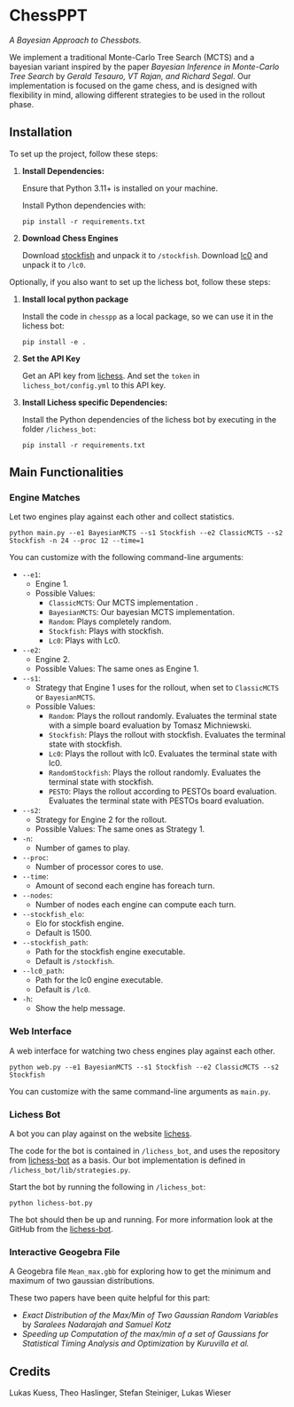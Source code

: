# ChessPPT

*A Bayesian Approach to Chessbots.*

We implement a traditional Monte-Carlo Tree Search (MCTS) and a bayesian variant inspired by the paper *Bayesian Inference in Monte-Carlo Tree Search* by *Gerald Tesauro, VT Rajan, and Richard Segal*.
Our implementation is focused on the game chess, and is designed with flexibility in mind, allowing different strategies to be used in the rollout phase.

## Installation

To set up the project, follow these steps:

1. **Install Dependencies:**
    
    Ensure that Python 3.11+ is installed on your machine.

    Install Python dependencies with:
    
    ```
    pip install -r requirements.txt
    ```

2. **Download Chess Engines**

   Download [stockfish](https://stockfishchess.org/) and unpack it to `/stockfish`. Download [lc0](https://lczero.org/play/download/) and unpack it to `/lc0`.

Optionally, if you also want to set up the lichess bot, follow these steps:

1. **Install local python package**

   Install the code in `chesspp` as a local package, so we can use it in the lichess bot:
    ```
    pip install -e .
    ```
   
2. **Set the API Key**

   Get an API key from [lichess](https://lichess.org/). And set the `token` in `lichess_bot/config.yml` to this API key.

3. **Install Lichess specific Dependencies:**

   Install the Python dependencies of the lichess bot by executing in the folder `/lichess_bot`:
    ```
    pip install -r requirements.txt
    ```

## Main Functionalities

### Engine Matches

Let two engines play against each other and collect statistics.

```
python main.py --e1 BayesianMCTS --s1 Stockfish --e2 ClassicMCTS --s2 Stockfish -n 24 --proc 12 --time=1 
```

You can customize with the following command-line arguments:

* `--e1`:
  * Engine 1.
  * Possible Values:
    * `ClassicMCTS`: Our MCTS implementation .
    * `BayesianMCTS`: Our bayesian MCTS implementation.
    * `Random`: Plays completely random.
    * `Stockfish`: Plays with stockfish.
    * `Lc0`: Plays with Lc0.
* `--e2`:
  * Engine 2.
  * Possible Values: The same ones as Engine 1.
* `--s1`:
  * Strategy that Engine 1 uses for the rollout, when set to `ClassicMCTS` or `BayesianMCTS`. 
  * Possible Values:
    * `Random`: Plays the rollout randomly. Evaluates the terminal state with a simple board evaluation by Tomasz Michniewski.
    * `Stockfish`: Plays the rollout with stockfish. Evaluates the terminal state with stockfish.
    * `Lc0`: Plays the rollout with lc0. Evaluates the terminal state with lc0.
    * `RandomStockfish`: Plays the rollout randomly. Evaluates the terminal state with stockfish.
    * `PESTO`:  Plays the rollout according to PESTOs board evaluation. Evaluates the terminal state with PESTOs board evaluation.
* `--s2`:
  * Strategy for Engine 2 for the rollout.
  * Possible Values: The same ones as Strategy 1.
* `-n`:
  * Number of games to play.
* `--proc`:
  * Number of processor cores to use.
* `--time`:
  * Amount of second each engine has foreach turn.
* `--nodes`:
  * Number of nodes each engine can compute each turn.
* `--stockfish_elo`:
  * Elo for stockfish engine.
  * Default is 1500.
* `--stockfish_path`:
  * Path for the stockfish engine executable.
  * Default is `/stockfish`.
* `--lc0_path`:
   * Path for the lc0 engine executable.
   * Default is `/lc0`.
* `-h`:
  * Show the help message.

### Web Interface

A web interface for watching two chess engines play against each other.

```
python web.py --e1 BayesianMCTS --s1 Stockfish --e2 ClassicMCTS --s2 Stockfish
```

You can customize with the same command-line arguments as `main.py`.

### Lichess Bot

A bot you can play against on the website [lichess](https://lichess.org/). 

The code for the bot is contained in `/lichess_bot`, and uses the repository from [lichess-bot](https://github.com/lichess-bot-devs/lichess-bot) as a basis.
Our bot implementation is defined in `/lichess_bot/lib/strategies.py`.

Start the bot by running the following in `/lichess_bot`:

```
python lichess-bot.py
```

The bot should then be up and running. 
For more information look at the GitHub from the [lichess-bot](https://github.com/lichess-bot-devs/lichess-bot).


### Interactive Geogebra File

A Geogebra file `Mean_max.gbb` for exploring how to get the minimum and maximum of two gaussian distributions.

These two papers have been quite helpful for this part:

* *Exact Distribution of the Max/Min of Two Gaussian Random Variables* by *Saralees Nadarajah and Samuel Kotz*
* *Speeding up Computation of the max/min of a set of Gaussians for Statistical Timing Analysis and Optimization* by *Kuruvilla et al.*


## Credits

Lukas Kuess, Theo Haslinger, Stefan Steiniger, Lukas Wieser
